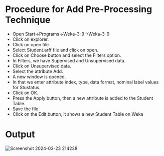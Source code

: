 # Procedure for Add Pre-Processing Technique
- Open Start->Programs->Weka-3-9->Weka-3-9
- Click on explorer.
- Click on open file.
- Select Student.arff file and click on open.
- Click on Choose button and select the Filters option.
- In Filters, we have Supervised and Unsupervised data.
- Click on Unsupervised data.
- Select the attribute Add.
- A new window is opened.
- In that we enter attribute index, type, data format, nominal label values for Stustatus.
- Click on OK.
- Press the Apply button, then a new attribute is added to the Student Table.
- Save the file.
- Click on the Edit button, it shows a new Student Table on Weka
# Output

![Screenshot 2024-03-23 214238](https://github.com/prabhasg03/Task-Codes/assets/121883587/db0ab9d9-cfe7-4f5e-88f7-fd412d5c0269)
